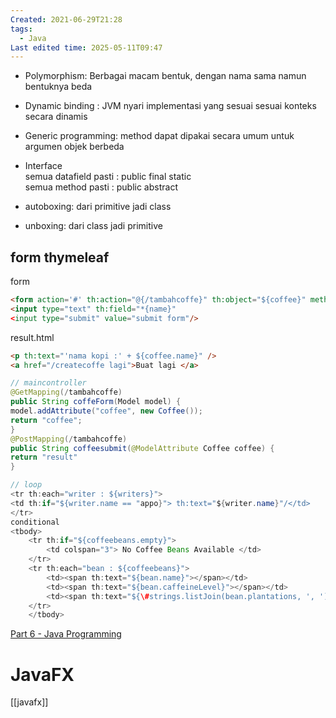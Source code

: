 ```yaml
---
Created: 2021-06-29T21:28
tags:
  - Java
Last edited time: 2025-05-11T09:47
---
```

- Polymorphism: Berbagai macam bentuk, dengan nama sama namun bentuknya beda
- Dynamic binding : JVM nyari implementasi yang sesuai sesuai konteks secara dinamis
- Generic programming: method dapat dipakai secara umum untuk argumen objek berbeda
- Interface  
    semua datafield pasti : public final static  
    semua method pasti : public abstract  
    
- autoboxing: dari primitive jadi class
- unboxing: dari class jadi primitive
## form thymeleaf
  
form
```HTML
<form action='#' th:action="@{/tambahcoffe}" th:object="${coffee}" method="POST">
<input type="text" th:field="*{name}"
<input type="submit" value="submit form"/>
```
result.html
```HTML
<p th:text="'nama kopi :' + ${coffee.name}" />
<a href="/createcoffe lagi">Buat lagi </a>
```
  
```Java
// maincontroller
@GetMapping(/tambahcoffe)
public String coffeForm(Model model) {
model.addAttribute("coffee", new Coffee());
return "coffee";
}
@PostMapping(/tambahcoffe)
public String coffeesubmit(@ModelAttribute Coffee coffee) {
return "result"
}
```
```Java
// loop
<tr th:each="writer : ${writers}">
<td th:if="${writer.name == "appo}"> th:text="${writer.name}"/</td>	
</tr>
conditional
<tbody>
	<tr th:if="${coffeebeans.empty}">
		<td colspan="3"> No Coffee Beans Available </td>
	</tr>
	<tr th:each="bean : ${coffeebeans}">
		<td><span th:text="${bean.name}"></span></td>
		<td><span th:text="${bean.caffeineLevel}"></span></td>
		<td><span th:text="${\#strings.listJoin(bean.plantations, ', ')}"></span></td>
	</tr>
	</tbody>
```
[Part 6 - Java Programming](https://java-programming.mooc.fi/part-6)
# JavaFX
[[javafx]]